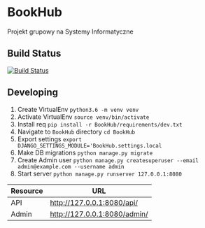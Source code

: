 # BookHub
Projekt grupowy na Systemy Informatyczne

## Build Status
[![Build Status](https://travis-ci.org/rogemus/BookHub.svg?branch=master)](https://travis-ci.org/rogemus/BookHub)

## Developing
1. Create VirtualEnv ```python3.6 -m venv venv```
2. Activate VirtualEnv ```source venv/bin/activate```
3. Install req ```pip install -r BookHub/requirements/dev.txt```
4. Navigate to ```BookHub``` directory ```cd BookHub```
5. Export settings ```export DJANGO_SETTINGS_MODULE='BookHub.settings.local```
6. Make DB migrations ```python manage.py migrate```
7. Create Admin user ```python manage.py createsuperuser --email admin@example.com --username admin```
8. Start server ```python manage.py runserver 127.0.0.1:8080```

Resource | URL
--- | ---
API|http://127.0.0.1:8080/api/
Admin|http://127.0.0.1:8080/admin/


